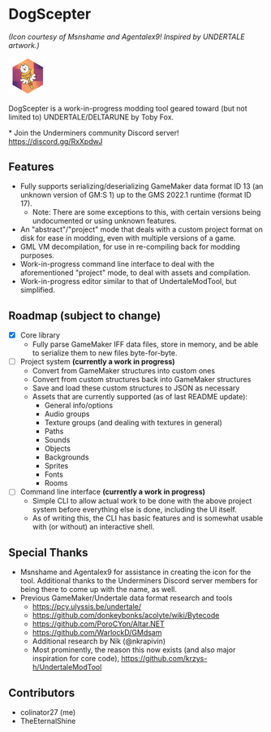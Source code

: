 # DogScepter
*(Icon courtesy of Msnshame and Agentalex9! Inspired by UNDERTALE artwork.)*

<img src="icon.png" alt="icon" width="15%" height="15%"> 

DogScepter is a work-in-progress modding tool geared toward (but not limited to) UNDERTALE/DELTARUNE by Toby Fox.

\* Join the Underminers community Discord server! https://discord.gg/RxXpdwJ

## Features
* Fully supports serializing/deserializing GameMaker data format ID 13 (an unknown version of GM:S 1) up to the GMS 2022.1 runtime (format ID 17).
	* Note: There are some exceptions to this, with certain versions being undocumented or using unknown features.
* An "abstract"/"project" mode that deals with a custom project format on disk for ease in modding, even with multiple versions of a game.
* GML VM decompilation, for use in re-compiling back for modding purposes.
* Work-in-progress command line interface to deal with the aforementioned "project" mode, to deal with assets and compilation.
* Work-in-progress editor similar to that of UndertaleModTool, but simplified.

## Roadmap (subject to change)
- [x] Core library
    - Fully parse GameMaker IFF data files, store in memory, and be able to serialize them to new files byte-for-byte.
- [ ] Project system **(currently a work in progress)**
    - Convert from GameMaker structures into custom ones
    - Convert from custom structures back into GameMaker structures
    - Save and load these custom structures to JSON as necessary
    - Assets that are currently supported (as of last README update):
    	- General info/options
    	- Audio groups
    	- Texture groups (and dealing with textures in general)
    	- Paths
    	- Sounds
    	- Objects
    	- Backgrounds
    	- Sprites
    	- Fonts
    	- Rooms
- [ ] Command line interface **(currently a work in progress)**
     - Simple CLI to allow actual work to be done with the above project system before everything else is done, including the UI itself. 
	 - As of writing this, the CLI has basic features and is somewhat usable with (or without) an interactive shell.

## Special Thanks
* Msnshame and Agentalex9 for assistance in creating the icon for the tool. Additional thanks to the Underminers Discord server members for being there to come up with the name, as well.
* Previous GameMaker/Undertale data format research and tools
    - https://pcy.ulyssis.be/undertale/
    - https://github.com/donkeybonks/acolyte/wiki/Bytecode
    - https://github.com/PoroCYon/Altar.NET
    - https://github.com/WarlockD/GMdsam
	- Additional research by Nik (@nkrapivin)
    - Most prominently, the reason this now exists (and also major inspiration for core code), https://github.com/krzys-h/UndertaleModTool

## Contributors
- colinator27 (me)
- TheEternalShine

